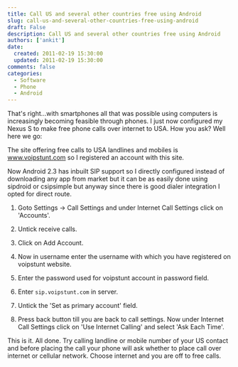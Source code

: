 ```yaml
---
title: Call US and several other countries free using Android
slug: call-us-and-several-other-countries-free-using-android
draft: False
description: Call US and several other countries free using Android
authors: ['ankit']
date: 
  created: 2011-02-19 15:30:00
  updated: 2011-02-19 15:30:00
comments: false
categories:
  - Software
  - Phone
  - Android
---
```


That's right...with smartphones all that was possible using computers is increasingly becoming feasible through phones. I just now configured my Nexus S to make free phone calls over internet to USA. How you ask? Well here we go:

<!-- more -->

The site offering free calls to USA landlines and mobiles is www.voipstunt.com so I registered an account with this site.

Now Android 2.3 has inbuilt SIP support so I directly configured instead of downloading any app from market but it can be as easily done using sipdroid or csipsimple but anyway since there is good dialer integration I opted for direct route.

1. Goto Settings -> Call Settings and under Internet Call Settings click on 'Accounts'.

2. Untick receive calls.

3. Click on Add Account.

4. Now in username enter the username with which you have registered on voipstunt website.

5. Enter the password used for voipstunt account in password field.

6. Enter `sip.voipstunt.com` in server.

7. Untick the 'Set as primary account' field.

8. Press back button till you are back to call settings. Now under Internet Call Settings click on 'Use Internet Calling' and select 'Ask Each Time'.


This is it. All done. Try calling landline or mobile number of your US contact and before placing the call your phone will ask whether to place call over internet or cellular network. Choose internet and you are off to free calls.
